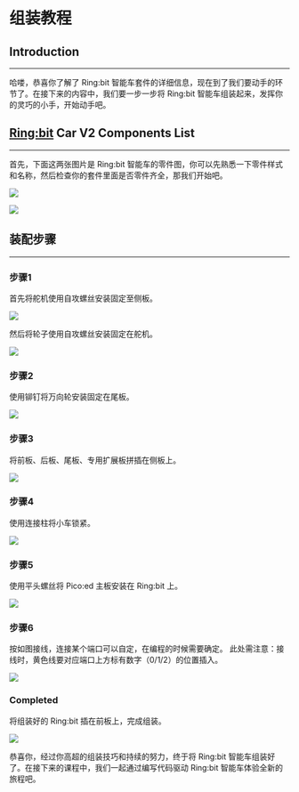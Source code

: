# 组装教程
## Introduction
---
哈喽，恭喜你了解了 Ring:bit 智能车套件的详细信息，现在到了我们要动手的环节了。在接下来的内容中，我们要一步一步将 Ring:bit 智能车组装起来，发挥你的灵巧的小手，开始动手吧。

## [Ring:bit](https://shop.elecfreaks.com/products/elecfreaks-pico-ed-ring-bit-v2-car-kit-with-pico-ed-board?_pos=2&_sid=18032a345&_ss=r) Car V2 Components List
---
首先，下面这两张图片是 Ring:bit 智能车的零件图，你可以先熟悉一下零件样式和名称，然后检查你的套件里面是否零件齐全，那我们开始吧。

![](./images/assembly01.png)

![](./images/assembly02.png)



## 装配步骤

---
### 步骤1

首先将舵机使用自攻螺丝安装固定至侧板。

![](./images/assembly03.png)

然后将轮子使用自攻螺丝安装固定在舵机。

![](./images/assembly04.png)

### 步骤2

使用铆钉将万向轮安装固定在尾板。

![](./images/assembly05.png)

### 步骤3

将前板、后板、尾板、专用扩展板拼插在侧板上。

![](./images/assembly06.png)

### 步骤4

使用连接柱将小车锁紧。

![](./images/assembly07.png)

### 步骤5

使用平头螺丝将 Pico:ed 主板安装在 Ring:bit 上。

![](./images/assembly08.png)

### 步骤6

按如图接线，连接某个端口可以自定，在编程的时候需要确定。
此处需注意：接线时，黄色线要对应端口上方标有数字（0/1/2）的位置插入。

![](./images/assembly09.png)

### Completed

将组装好的 Ring:bit 插在前板上，完成组装。

![](./images/assembly10.png)


恭喜你，经过你高超的组装技巧和持续的努力，终于将 Ring:bit 智能车组装好了。在接下来的课程中，我们一起通过编写代码驱动 Ring:bit 智能车体验全新的旅程吧。
